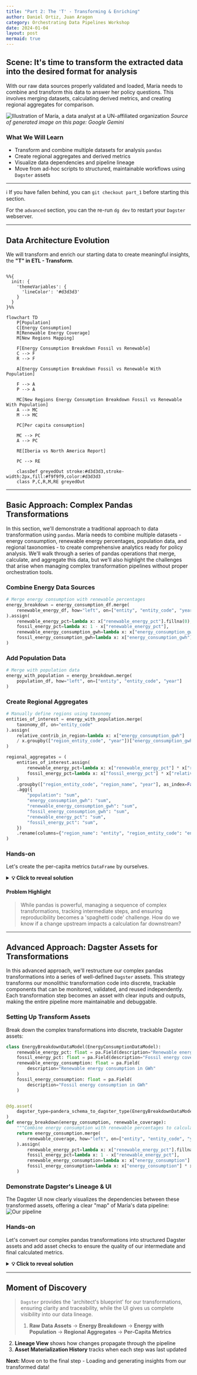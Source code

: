 ```yaml
---
title: "Part 2: The 'T' - Transforming & Enriching"
author: Daniel Ortiz, Juan Aragon
category: Orchestrating Data Pipelines Workshop
date: 2024-01-04
layout: post
mermaid: true
---
```


## Scene: It's time to transform the extracted data into the desired format for analysis

With our raw data sources properly validated and loaded, María needs to combine and transform this data to answer her policy questions. This involves merging datasets, calculating derived metrics, and creating regional aggregates for comparison.

![Illustration of María, a data analyst at a UN-affiliated organization](../../assets/maria-part-2.png)
*Source of generated image on this page: Google Gemini*

### What We Will Learn

- Transform and combine multiple datasets for analysis `pandas`
- Create regional aggregates and derived metrics
- Visualize data dependencies and pipeline lineage
- Move from ad-hoc scripts to structured, maintainable workflows using `Dagster` assets

---

ℹ️ If you have fallen behind, you can `git checkout part_1` before starting this section.

For the `advanced` section, you can the re-run `dg dev` to restart your `Dagster` webserver.

---

## Data Architecture Evolution

We will transform and enrich our starting data to create meaningful insights, the **"T" in ETL - Transform**.

```mermaid

%%{
  init: {
    'themeVariables': {
      'lineColor': '#d3d3d3'
    }
  }
}%%

flowchart TD
    P[Population]
    C[Energy Consumption]
    R[Renewable Energy Coverage]
    M[New Regions Mapping]

    F[Energy Consumption Breakdown Fossil vs Renewable]
    C --> F
    R --> F

    A[Energy Consumption Breakdown Fossil vs Renewable With Population]

    F --> A
    P --> A

    MC[New Regions Energy Consumption Breakdown Fossil vs Renewable With Population]
    A --> MC
    M --> MC

    PC[Per capita consumption]

    MC --> PC
    A --> PC

    RE[Iberia vs North America Report]

    PC --> RE

    classDef greyedOut stroke:#d3d3d3,stroke-width:2px,fill:#f9f9f9,color:#d3d3d3
    class P,C,R,M,RE greyedOut
```

---

## Basic Approach: Complex Pandas Transformations

In this section, we'll demonstrate a traditional approach to data transformation using `pandas`. María needs to combine multiple datasets - energy consumption, renewable energy percentages, population data, and regional taxonomies - to create comprehensive analytics ready for policy analysis. We'll walk through a series of pandas operations that merge, calculate, and aggregate this data, but we'll also highlight the challenges that arise when managing complex transformation pipelines without proper orchestration tools.

### Combine Energy Data Sources

```python
# Merge energy consumption with renewable percentages
energy_breakdown = energy_consumption_df.merge(
    renewable_energy_df, how="left", on=["entity", "entity_code", "year"]
).assign(
    renewable_energy_pct=lambda x: x["renewable_energy_pct"].fillna(0),
    fossil_energy_pct=lambda x: 1 - x["renewable_energy_pct"],
    renewable_energy_consumption_gwh=lambda x: x["energy_consumption_gwh"] * x["renewable_energy_pct"],
    fossil_energy_consumption_gwh=lambda x: x["energy_consumption_gwh"] * x["fossil_energy_pct"],
)
```

### Add Population Data

```python
# Merge with population data
energy_with_population = energy_breakdown.merge(
    population_df, how="left", on=["entity", "entity_code", "year"]
)
```

### Create Regional Aggregates

```python
# Manually define regions using taxonomy
entities_of_interest = energy_with_population.merge(
    taxonomy_df, on="entity_code"
).assign(
    relative_contrib_in_region=lambda x: x["energy_consumption_gwh"]
    / x.groupby(["region_entity_code", "year"])["energy_consumption_gwh"].transform("sum")
)

regional_aggregates = (
    entities_of_interest.assign(
        renewable_energy_pct=lambda x: x["renewable_energy_pct"] * x["relative_contrib_in_region"],
        fossil_energy_pct=lambda x: x["fossil_energy_pct"] * x["relative_contrib_in_region"],
    )
    .groupby(["region_entity_code", "region_name", "year"], as_index=False)
    .agg({
        "population": "sum",
        "energy_consumption_gwh": "sum",
        "renewable_energy_consumption_gwh": "sum",
        "fossil_energy_consumption_gwh": "sum",
        "renewable_energy_pct": "sum",
        "fossil_energy_pct": "sum",
    })
    .rename(columns={"region_name": "entity", "region_entity_code": "entity_code"})
)
```

### Hands-on

Let's create the per-capita metrics `DataFrame` by ourselves.

<details markdown="1">
<summary><strong>💡 Click to reveal solution</strong></summary>

```python
# Calculate per-capita consumption
per_capita_consumption = pd.concat([regional_aggregates, energy_with_population]).assign(
    energy_consumption_per_capita_gwh=lambda x: x["energy_consumption_gwh"] / x["population"],
    renewable_energy_per_capita_gwh=lambda x: x["renewable_energy_consumption_gwh"] / x["population"],
    fossil_energy_per_capita_gwh=lambda x: x["fossil_energy_consumption_gwh"] / x["population"],
)
```

</details>

#### Problem Highlight

> While pandas is powerful, managing a sequence of complex transformations, tracking intermediate steps, and ensuring reproducibility becomes a 'spaghetti code' challenge. How do we know if a change upstream impacts a calculation far downstream?

---

## Advanced Approach: Dagster Assets for Transformations

In this advanced approach, we'll restructure our complex pandas transformations into a series of well-defined `Dagster` assets. This strategy transforms our monolithic transformation code into discrete, trackable components that can be monitored, validated, and reused independently. Each transformation step becomes an asset with clear inputs and outputs, making the entire pipeline more maintainable and debuggable.

### Setting Up Transform Assets

Break down the complex transformations into discrete, trackable Dagster assets:

```python
class EnergyBreakdownDataModel(EnergyConsumptionDataModel):
    renewable_energy_pct: float = pa.Field(description="Renewable energy coverage in %")
    fossil_energy_pct: float = pa.Field(description="Fossil energy coverage in %")
    renewable_energy_consumption: float = pa.Field(
        description="Renewable energy consumption in GWh"
    )
    fossil_energy_consumption: float = pa.Field(
        description="Fossil energy consumption in GWh"
    )


@dg.asset(
    dagster_type=pandera_schema_to_dagster_type(EnergyBreakdownDataModel.to_schema())
)
def energy_breakdown(energy_consumption, renewable_coverage):
    """Combine energy consumption with renewable percentages to calculate fossil vs renewable breakdown"""
    return energy_consumption.merge(
        renewable_coverage, how="left", on=["entity", "entity_code", "year"]
    ).assign(
        renewable_energy_pct=lambda x: x["renewable_energy_pct"].fillna(0),
        fossil_energy_pct=lambda x: 1 - x["renewable_energy_pct"],
        renewable_energy_consumption=lambda x: x["energy_consumption"] * x["renewable_energy_pct"],
        fossil_energy_consumption=lambda x: x["energy_consumption"] * x["fossil_energy_pct"],
    )
```

### Demonstrate Dagster's Lineage & UI

The Dagster UI now clearly visualizes the dependencies between these transformed assets, offering a clear "map" of María's data pipeline:
![Our pipeline](../../assets/final-pipeline.png)

### Hands-on

Let's convert our complex pandas transformations into structured Dagster assets and add asset checks to ensure the quality of our intermediate and final calculated metrics.

<details markdown="1">
<summary><strong>💡 Click to reveal solution</strong></summary>


```python

@dg.asset(
    dagster_type=pandera_schema_to_dagster_type(EnergyBreakdownDataModel.to_schema())
)
def energy_breakdown(energy_consumption, renewable_coverage):
    """Combine energy consumption with renewable percentages to calculate fossil vs renewable breakdown"""
    return energy_consumption.merge(
        renewable_coverage, how="left", on=["entity", "entity_code", "year"]
    ).assign(
        renewable_energy_pct=lambda x: x["renewable_energy_pct"].fillna(0),
        fossil_energy_pct=lambda x: 1 - x["renewable_energy_pct"],
        renewable_energy_consumption=lambda x: x["energy_consumption"]
        * x["renewable_energy_pct"],
        fossil_energy_consumption=lambda x: x["energy_consumption"]
        * x["fossil_energy_pct"],
    )


@dg.asset(
    dagster_type=pandera_schema_to_dagster_type(
        EnergyBreakdownWithPopulationDataModel.to_schema()
    )
)
def energy_breakdown_with_population(energy_breakdown, population):
    """Combine energy breakdown with population data"""
    return energy_breakdown.merge(
        population, how="left", on=["entity", "entity_code", "year"]
    ).astype({"population": "Int64"})


@dg.asset(
    dagster_type=get_dagster_type(
        EnergyBreakdownWithPopulationDataModel, "energy_breakdown_with_new_regions"
    )
)
def energy_breakdown_with_new_regions(
    energy_breakdown_with_population, regional_grouping
):
    """Combine energy breakdown with new regional data"""
    entities_of_interest = energy_breakdown_with_population.merge(
        regional_grouping, on="entity_code"
    )

    return (
        entities_of_interest.groupby(
            [
                "region_entity_code",
                "region_name",
                "year",
            ],
            as_index=False,
        )
        .agg(
            {
                "population": "sum",
                "energy_consumption": "sum",
                "renewable_energy_consumption": "sum",
                "fossil_energy_consumption": "sum",
            }
        )
        .assign(
            renewable_energy_pct=lambda x: x["renewable_energy_consumption"]
            / x["energy_consumption"],
            fossil_energy_pct=lambda x: x["fossil_energy_consumption"]
            / x["energy_consumption"],
        )
        .rename(columns={"region_name": "entity", "region_entity_code": "entity_code"})
    )


@dg.asset(dagster_type=get_dagster_type(EnergyBreakdownPerCapitaDataModel))
def energy_breakdown_per_capita(
    energy_breakdown_with_population, energy_breakdown_with_new_regions
):
    """Compute per-capita energy consumption metrics"""
    all_breakdowns = pd.concat(
        [energy_breakdown_with_population, energy_breakdown_with_new_regions]
    )
    return all_breakdowns.assign(
        energy_consumption_per_capita=lambda x: x["energy_consumption"]
        / x["population"],
        renewable_energy_per_capita=lambda x: x["renewable_energy_consumption"]
        / x["population"],
        fossil_energy_per_capita=lambda x: x["fossil_energy_consumption"]
        / x["population"],
    )

```

</details>

---

## Moment of Discovery

> `Dagster` provides the 'architect's blueprint' for our transformations, ensuring clarity and traceability, while the UI gives us complete visibility into our data lineage.
> 1. **Raw Data Assets** → **Energy Breakdown** → **Energy with Population** → **Regional Aggregates** → **Per-Capita Metrics**
2. **Lineage View** shows how changes propagate through the pipeline
3. **Asset Materialization History** tracks when each step was last updated

**Next:** Move on to the final step - Loading and generating insights from our transformed data!

